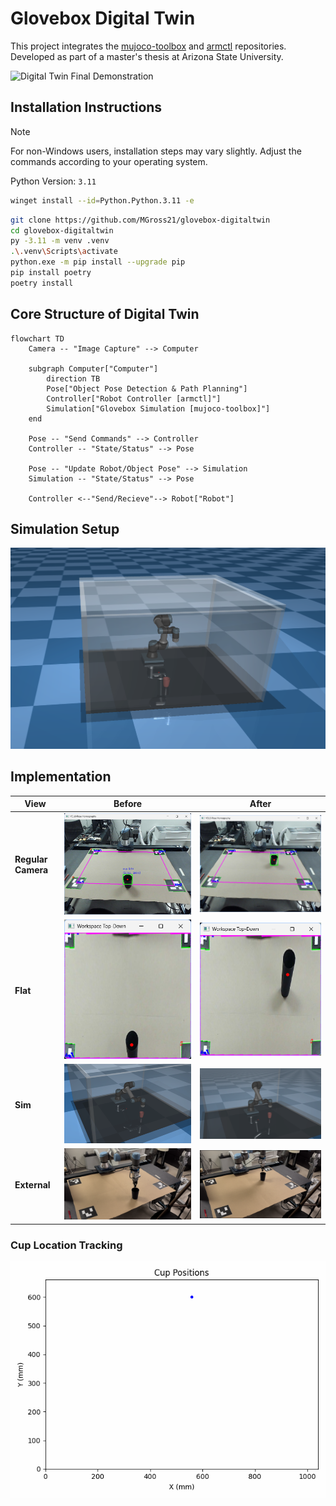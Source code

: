 # Glovebox Digital Twin

This project integrates the [mujoco-toolbox](https://github.com/MGross21/mujoco-toolbox) and [armctl](https://github.com/MGross21/armctl) repositories. Developed as part of a master's thesis at Arizona State University.

![Digital Twin Final Demonstration](assets/videos/dt.gif)

## Installation Instructions

> [!Note]
> For non-Windows users, installation steps may vary slightly. Adjust the commands according to your operating system.

Python Version: `3.11`

```bash
winget install --id=Python.Python.3.11 -e
```

```bash
git clone https://github.com/MGross21/glovebox-digitaltwin
cd glovebox-digitaltwin
py -3.11 -m venv .venv
.\.venv\Scripts\activate
python.exe -m pip install --upgrade pip
pip install poetry
poetry install
```

## Core Structure of Digital Twin

```mermaid
flowchart TD
    Camera -- "Image Capture" --> Computer

    subgraph Computer["Computer"]
        direction TB
        Pose["Object Pose Detection & Path Planning"]
        Controller["Robot Controller [armctl]"]
        Simulation["Glovebox Simulation [mujoco-toolbox]"]
    end

    Pose -- "Send Commands" --> Controller
    Controller -- "State/Status" --> Pose

    Pose -- "Update Robot/Object Pose" --> Simulation
    Simulation -- "State/Status" --> Pose

    Controller <--"Send/Recieve"--> Robot["Robot"]
```

## Simulation Setup

![Glovebox UR5 Vention /w Cup](assets/images/ur5_vention_w_cup.png)

## Implementation

| **View**          | **Before**                                      | **After**                                       |
|--------------------|------------------------------------------------|------------------------------------------------|
| **Regular Camera** | ![Init Camera](assets/images/final_testing/cup_init_camera.png) | ![Final Camera](assets/images/final_testing/cup_final_camera.png) |
| **Flat**           | ![Init Flat](assets/images/final_testing/cup_init_flat.png)     | ![Final Flat](assets/images/final_testing/cup_final_flat.png)     |
| **Sim**            | ![Init Sim](assets/images/final_testing/cup_init_sim.png)       | ![Final Sim](assets/images/final_testing/cup_final_sim.png)       |
| **External**       | ![Init External](assets/images/final_testing/external_reach_init.png)| ![Final External](assets/images/final_testing/external_reach_final.png)|

### Cup Location Tracking

![Cup Tracker](assets/figures/final_testing/ur5_cup_drag.gif)
